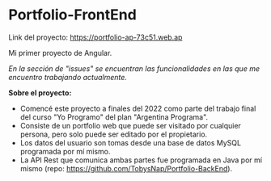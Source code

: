 # Portfolio-FrontEnd
Link del proyecto: https://portfolio-ap-73c51.web.ap


Mi primer proyecto de Angular.

_En la sección de "issues" se encuentran las funcionalidades en las que me encuentro trabajando actualmente._

**Sobre el proyecto:**
 - Comencé este proyecto a finales del 2022 como parte del trabajo final del curso "Yo Programo" del plan "Argentina Programa".
 - Consiste de un portfolio web que puede ser visitado por cualquier persona, pero solo puede ser editado por el propietario.
 - Los datos del usuario son tomas desde una base de datos MySQL programada por mí mismo.
 - La API Rest que comunica ambas partes fue programada en Java por mí mismo (repo: https://github.com/TobysNap/Portfolio-BackEnd).
